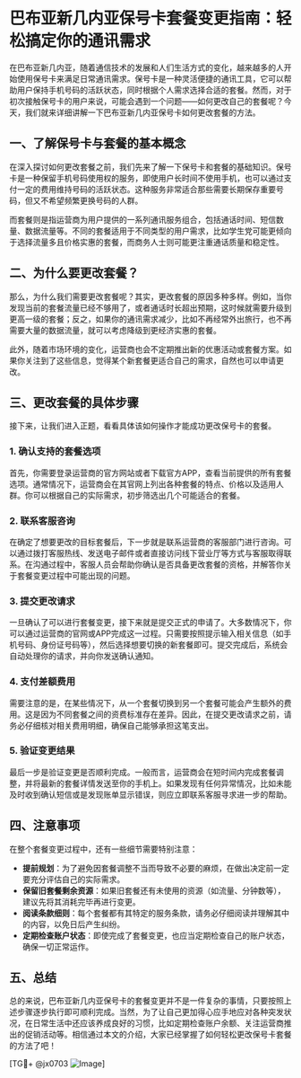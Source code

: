 # 巴布亚新几内亚保号卡套餐变更指南：轻松搞定你的通讯需求

在巴布亚新几内亚，随着通信技术的发展和人们生活方式的变化，越来越多的人开始使用保号卡来满足日常通讯需求。保号卡是一种灵活便捷的通讯工具，它可以帮助用户保持手机号码的活跃状态，同时根据个人需求选择合适的套餐。然而，对于初次接触保号卡的用户来说，可能会遇到一个问题——如何更改自己的套餐呢？今天，我们就来详细讲解一下巴布亚新几内亚保号卡如何更改套餐的方法。

## 一、了解保号卡与套餐的基本概念

在深入探讨如何更改套餐之前，我们先来了解一下保号卡和套餐的基础知识。保号卡是一种保留手机号码使用权的服务，即使用户长时间不使用手机，也可以通过支付一定的费用维持号码的活跃状态。这种服务非常适合那些需要长期保存重要号码，但又不希望频繁更换号码的人群。

而套餐则是指运营商为用户提供的一系列通讯服务组合，包括通话时间、短信数量、数据流量等。不同的套餐适用于不同类型的用户需求，比如学生党可能更倾向于选择流量多且价格实惠的套餐，而商务人士则可能更注重通话质量和稳定性。

## 二、为什么要更改套餐？

那么，为什么我们需要更改套餐呢？其实，更改套餐的原因多种多样。例如，当你发现当前的套餐流量已经不够用了，或者通话时长超出预期，这时候就需要升级到更高一级的套餐；反之，如果你的通讯需求减少，比如不再经常外出旅行，也不再需要大量的数据流量，就可以考虑降级到更经济实惠的套餐。

此外，随着市场环境的变化，运营商也会不定期推出新的优惠活动或套餐方案。如果你关注到了这些信息，觉得某个新套餐更适合自己的需求，自然也可以申请更改。

## 三、更改套餐的具体步骤

接下来，让我们进入正题，看看具体该如何操作才能成功更改保号卡的套餐。

### 1. 确认支持的套餐选项

首先，你需要登录运营商的官方网站或者下载官方APP，查看当前提供的所有套餐选项。通常情况下，运营商会在其官网上列出各种套餐的特点、价格以及适用人群。你可以根据自己的实际需求，初步筛选出几个可能适合的套餐。

### 2. 联系客服咨询

在确定了想要更改的目标套餐后，下一步就是联系运营商的客服部门进行咨询。可以通过拨打客服热线、发送电子邮件或者直接访问线下营业厅等方式与客服取得联系。在沟通过程中，客服人员会帮助你确认是否具备更改套餐的资格，并解答你关于套餐变更过程中可能出现的问题。

### 3. 提交更改请求

一旦确认了可以进行套餐变更，接下来就是提交正式的申请了。大多数情况下，你可以通过运营商的官网或APP完成这一过程。只需要按照提示输入相关信息（如手机号码、身份证号码等），然后选择想要切换的新套餐即可。提交完成后，系统会自动处理你的请求，并向你发送确认通知。

### 4. 支付差额费用

需要注意的是，在某些情况下，从一个套餐切换到另一个套餐可能会产生额外的费用。这是因为不同套餐之间的资费标准存在差异。因此，在提交更改请求之前，请务必仔细核对相关费用明细，确保自己能够承担这笔支出。

### 5. 验证变更结果

最后一步是验证变更是否顺利完成。一般而言，运营商会在短时间内完成套餐调整，并将最新的套餐详情发送至你的手机上。如果发现有任何异常情况，比如未能及时收到确认短信或是发现账单显示错误，则应立即联系客服寻求进一步的帮助。

## 四、注意事项

在整个套餐变更过程中，还有一些细节需要特别注意：

- **提前规划**：为了避免因套餐调整不当而导致不必要的麻烦，在做出决定前一定要充分评估自己的实际需求。
- **保留旧套餐剩余资源**：如果旧套餐还有未使用的资源（如流量、分钟数等），建议先将其消耗完毕再进行变更。
- **阅读条款细则**：每个套餐都有其特定的服务条款，请务必仔细阅读并理解其中的内容，以免日后产生纠纷。
- **定期检查账户状态**：即使完成了套餐变更，也应当定期检查自己的账户状态，确保一切正常运作。

## 五、总结

总的来说，巴布亚新几内亚保号卡的套餐变更并不是一件复杂的事情，只要按照上述步骤逐步执行即可顺利完成。当然，为了让自己更加得心应手地应对各种突发状况，在日常生活中还应该养成良好的习惯，比如定期检查账户余额、关注运营商推出的促销活动等。相信通过本文的介绍，大家已经掌握了如何轻松更改保号卡套餐的方法了吧！

[TG💪+ @jx0703 ![Image](https://github.com/user-attachments/assets/dbca1d08-cadb-493c-b0ec-ad6f7a83f270)]